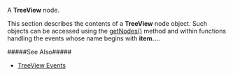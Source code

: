 <!--**
/*-------------------------------------------
    Auto-generated file. Do not modify.
-------------------------------------------

**-->

<!--shortDescription-->
A **TreeView** node.
<!--/shortDescription-->

<!--fullDescription-->
This section describes the contents of a **TreeView** node object. Such objects can be accessed using the [getNodes()](/Documentation/ApiReference/UI_Widgets/dxTreeView/Methods/#getNodes) method and within functions handling the events whose name begins with **item...**.

#####See Also#####
- [TreeView Events](/Documentation/ApiReference/UI_Widgets/dxTreeView/Events/)
<!--/fullDescription-->